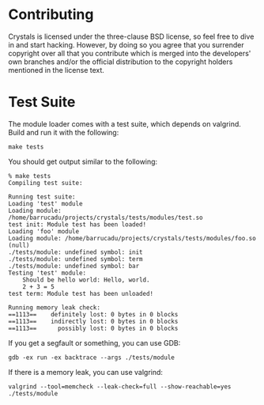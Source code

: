 Contributing
============

Crystals is licensed under the three-clause BSD license, so feel free to dive in and start hacking. However, by doing so you agree that you surrender copyright over all that you contribute which is merged into the developers' own branches and/or the official distribution to the copyright holders mentioned in the license text.

Test Suite
==========

The module loader comes with a test suite, which depends on valgrind. Build and run it with the following:

    make tests

You should get output similar to the following:

    % make tests
    Compiling test suite:
    
    Running test suite:
    Loading 'test' module
    Loading module: /home/barrucadu/projects/crystals/tests/modules/test.so
    test init: Module test has been loaded!
    Loading 'foo' module
    Loading module: /home/barrucadu/projects/crystals/tests/modules/foo.so
    (null)
    ./tests/module: undefined symbol: init
    ./tests/module: undefined symbol: term
    ./tests/module: undefined symbol: bar
    Testing 'test' module:
        Should be hello world: Hello, world.
        2 + 3 = 5
    test term: Module test has been unloaded!
    
    Running memory leak check:
    ==1113==    definitely lost: 0 bytes in 0 blocks
    ==1113==    indirectly lost: 0 bytes in 0 blocks
    ==1113==      possibly lost: 0 bytes in 0 blocks

If you get a segfault or something, you can use GDB:

    gdb -ex run -ex backtrace --args ./tests/module

If there is a memory leak, you can use valgrind:

    valgrind --tool=memcheck --leak-check=full --show-reachable=yes ./tests/module
